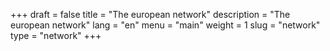 +++
draft = false
title = "The european network"
description = "The european network"
lang = "en"
menu = "main"
weight = 1
slug = "network"
type = "network"
+++
